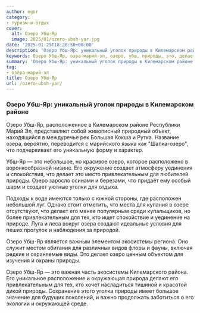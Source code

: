 ```yaml
---
author: egor
category:
- туризм-и-отдых
cover:
  alt: Озеро Убш-Яр
  image: 2025/01/ozero-ubsh-yar.jpg
date: '2025-01-29T18:28:50+00:00'
description: 'Озеро Убш-Яр: уникальный уголок природы в Килемарском районе Озеро Убш-Яр, расположенное в Килемарском районе Республики Марий Эл, представляет собой...'
keywords: Озеро Убш-Яр, озра-марий-эл, озеро, убш, природы, это, делает, привлекательным, килемарском, районе, озера, создает, тех, экосистемы, уникальный, уголок, расположенное
summary: 'Озеро Убш-Яр: уникальный уголок природы в Килемарском районе Озеро Убш-Яр, расположенное в Килемарском районе Республики Марий Эл, представляет собой...'
tag:
- озёра-марий-эл
title: Озеро Убш-Яр
url: /ozero-ubsh-yar/
---
```


### Озеро Убш-Яр: уникальный уголок природы в Килемарском районе

Озеро Убш-Яр, расположенное в Килемарском районе Республики Марий Эл, представляет собой живописный природный объект, находящийся в междуречье рек Большая Кокша и Рутка. Название озера, вероятно, переводится с марийского языка как "Шапка-озеро", что подчеркивает его уникальную форму и характер.

Убш-Яр — это небольшое, но красивое озеро, которое расположено в воронкообразной низине. Его окружение создает атмосферу уединения и спокойствия, что делает это место привлекательным для любителей природы. Озеро заросло осинами и березами, что придаёт ему особый шарм и создает уютные уголки для отдыха.

Подходы к воде имеются только с южной стороны, где расположен небольшой луг. Однако стоит отметить, что места для купания в озере отсутствуют, что делает его менее популярным среди купальщиков, но более привлекательным для тех, кто ищет спокойствие и уединение на природе. Луга и леса вокруг озера создают идеальные условия для пеших прогулок и наблюдения за природой.

Озеро Убш-Яр является важным элементом экосистемы региона. Оно служит местом обитания для различных видов флоры и фауны, включая редкие и охраняемые виды. Это делает озеро ценным объектом для изучения и охраны природы.

Озеро Убш-Яр — это важная часть экосистемы Килемарского района. Его уникальное расположение и окружающая природа делают его привлекательным для тех, кто хочет насладиться тишиной и красотой дикой природы. Сохранение этого уголка природы имеет большое значение для будущих поколений, и важно продолжать заботиться о его экологии и окружающей среде.